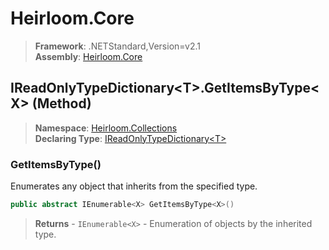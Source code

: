 # Heirloom.Core

> **Framework**: .NETStandard,Version=v2.1  
> **Assembly**: [Heirloom.Core][0]

## IReadOnlyTypeDictionary\<T>.GetItemsByType\<X> (Method)

> **Namespace**: [Heirloom.Collections][0]  
> **Declaring Type**: [IReadOnlyTypeDictionary\<T>][1]

### GetItemsByType<X>()

Enumerates any object that inherits from the specified type.

```cs
public abstract IEnumerable<X> GetItemsByType<X>()
```

> **Returns** - `IEnumerable<X>` - Enumeration of objects by the inherited type.

[0]: ../../../Heirloom.Core.md
[1]: ../IReadOnlyTypeDictionary[T].md

